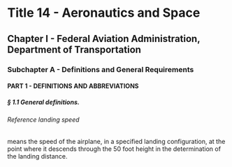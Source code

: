 
# Title 14 - Aeronautics and Space
## Chapter I - Federal Aviation Administration, Department of Transportation
### Subchapter A - Definitions and General Requirements
#### PART 1 - DEFINITIONS AND ABBREVIATIONS
##### § 1.1 General definitions.
###### Reference landing speed

means the speed of the airplane, in a specified landing configuration, at the point where it descends through the 50 foot height in the determination of the landing distance.

